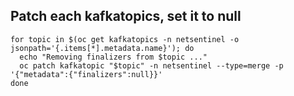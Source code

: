 ## Patch each kafkatopics, set it to null
```
for topic in $(oc get kafkatopics -n netsentinel -o jsonpath='{.items[*].metadata.name}'); do
  echo "Removing finalizers from $topic ..."
  oc patch kafkatopic "$topic" -n netsentinel --type=merge -p '{"metadata":{"finalizers":null}}'
done
```